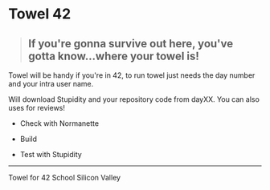 # Towel 42
>  ## If you're gonna survive out here, you've gotta know...where your towel is!

Towel will be handy if you're in 42, to run towel just needs the day number and your intra user name.

Will download Stupidity and your repository code from dayXX. You can also uses for reviews!

* Check with Normanette

* Build

* Test with Stupidity

___

Towel for 42 School Silicon Valley

